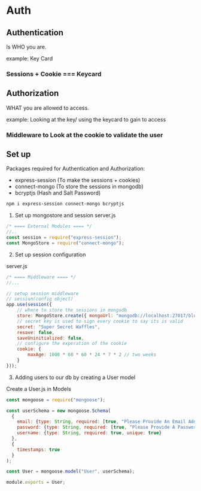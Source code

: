 # Auth 

## Authentication
Is WHO you are.

example: Key Card

### Sessions + Cookie === Keycard

## Authorization 
WHAT you are allowed to access.

example: Looking at the key/ using the keycard to gain to access 

### Middleware to Look at the cookie to validate the user


## Set up

Packages required for Authentication and Authorization: 

- express-session (To make the sessions + cookies)
- connect-mongo (To store the sessions in mongodb)
- bcryptjs (Hash and Salt Password)

```bash
npm i express-session connect-mongo bcryptjs
```

1. Set up mongostore and session 
server.js
```js 
/* ==== External Modules ==== */
//..
const session = require("express-session");
const MongoStore = require("connect-mongo");
```

2. Set up session configuration 

server.js 

```js 
/* ==== Middleware ==== */
//...

// setup session middleware 
// session(config object)
app.use(session({
	// where to store the sessions in mongodb
	store: MongoStore.create({ mongoUrl: "mongodb://localhost:27017/blogdb"}),
	// secret key is used to sign every cookie to say its is valid
	secret: "Super Secret Waffles",
	resave: false,
	saveUninitialized: false,
	// configure the experation of the cookie
	cookie: {
		maxAge: 1000 * 60 * 60 * 24 * 7 * 2 // two weeks
	}
}));
```

3. Adding users to our db by creating a User model

Create a User.js in Models
```js 
const mongoose = require("mongoose");

const userSchema = new mongoose.Schema(
  {
    email: {type: String, required: [true, "Please Provide An Email Address."], unique: true },
    password: {type: String, required: [true, "Please Provide A Password"], unique: true },
    username: {type: String, required: true, unique: true}
  },
  {
    timestamps: true
  }
);

const User = mongoose.model("User", userSchema);

module.exports = User;
```